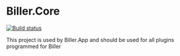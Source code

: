 # Biller.Core
[![Build status](https://ci.appveyor.com/api/projects/status/wj1xwacqnnt303c6/branch/develop?svg=true)](https://ci.appveyor.com/project/LastElb/biller-core/branch/develop)

This project is used by Biller.App and should be used for all plugins programmed for Biller
